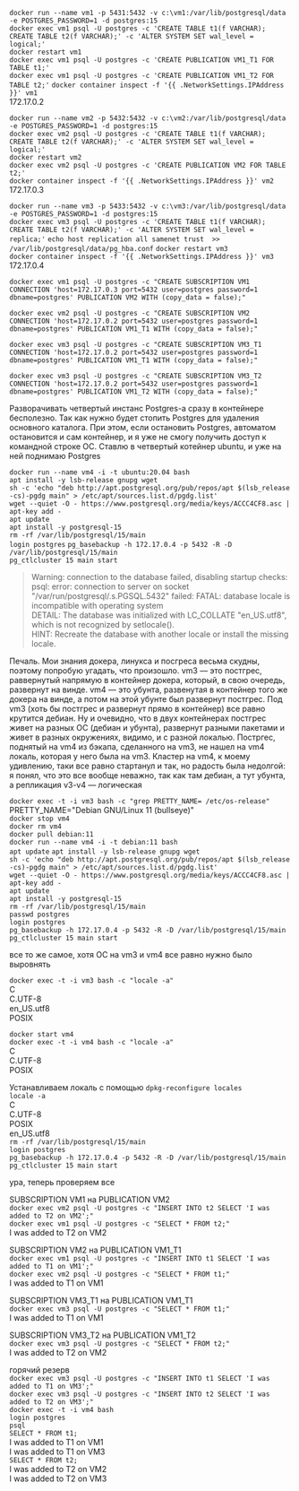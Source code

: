 `docker run --name vm1 -p 5431:5432 -v c:\vm1:/var/lib/postgresql/data -e POSTGRES_PASSWORD=1 -d postgres:15`  
`docker exec vm1 psql -U postgres -c 'CREATE TABLE t1(f VARCHAR); CREATE TABLE t2(f VARCHAR);' -c 'ALTER SYSTEM SET wal_level = logical;'`  
`docker restart vm1`  
`docker exec vm1 psql -U postgres -c 'CREATE PUBLICATION VM1_T1 FOR TABLE t1;'`  
`docker exec vm1 psql -U postgres -c 'CREATE PUBLICATION VM1_T2 FOR TABLE t2;'`
`docker container inspect -f '{{ .NetworkSettings.IPAddress }}' vm1`  
172.17.0.2   

`docker run --name vm2 -p 5432:5432 -v c:\vm2:/var/lib/postgresql/data -e POSTGRES_PASSWORD=1 -d postgres:15`  
`docker exec vm2 psql -U postgres -c 'CREATE TABLE t1(f VARCHAR); CREATE TABLE t2(f VARCHAR);' -c 'ALTER SYSTEM SET wal_level = logical;'`  
`docker restart vm2`  
`docker exec vm2 psql -U postgres -c 'CREATE PUBLICATION VM2 FOR TABLE t2;'`  
`docker container inspect -f '{{ .NetworkSettings.IPAddress }}' vm2`     
172.17.0.3  

`docker run --name vm3 -p 5433:5432 -v c:\vm3:/var/lib/postgresql/data -e POSTGRES_PASSWORD=1 -d postgres:15`  
`docker exec vm3 psql -U postgres -c 'CREATE TABLE t1(f VARCHAR); CREATE TABLE t2(f VARCHAR);' -c 'ALTER SYSTEM SET wal_level = replica;'`
`echo host replication all samenet trust  >> /var/lib/postgresql/data/pg_hba.conf`
`docker restart vm3`  
`docker container inspect -f '{{ .NetworkSettings.IPAddress }}' vm3`     
172.17.0.4  

`docker exec vm1 psql -U postgres -c "CREATE SUBSCRIPTION VM1 CONNECTION 'host=172.17.0.3 port=5432 user=postgres password=1 dbname=postgres' PUBLICATION VM2 WITH (copy_data = false);"`  

`docker exec vm2 psql -U postgres -c "CREATE SUBSCRIPTION VM2 CONNECTION 'host=172.17.0.2 port=5432 user=postgres password=1 dbname=postgres' PUBLICATION VM1_T1 WITH (copy_data = false);"`  

`docker exec vm3 psql -U postgres -c "CREATE SUBSCRIPTION VM3_T1 CONNECTION 'host=172.17.0.2 port=5432 user=postgres password=1 dbname=postgres' PUBLICATION VM1_T1 WITH (copy_data = false);"`

`docker exec vm3 psql -U postgres -c "CREATE SUBSCRIPTION VM3_T2 CONNECTION 'host=172.17.0.2 port=5432 user=postgres password=1 dbname=postgres' PUBLICATION VM1_T2 WITH (copy_data = false);"`  

Разворачивать четвертый инстанс Postgres-а сразу в контейнере бесполезно. Так как нужно будет стопить Postgres для удаления основного каталога. При этом, если остановить Postgres, автоматом остановится и сам контейнер, и я уже не смогу получить доступ к командной строке ОС. Ставлю в четвертый котейнер ubuntu, и уже на ней поднимаю Postgres  

`docker run --name vm4 -i -t ubuntu:20.04 bash`  
`apt install -y lsb-release gnupg wget`  
`sh -c 'echo "deb http://apt.postgresql.org/pub/repos/apt $(lsb_release -cs)-pgdg main" > /etc/apt/sources.list.d/pgdg.list'`  
`wget --quiet -O - https://www.postgresql.org/media/keys/ACCC4CF8.asc | apt-key add -`  
`apt update`  
`apt install -y postgresql-15`  
`rm -rf /var/lib/postgresql/15/main`  
`login postgres`
`pg_basebackup -h 172.17.0.4 -p 5432 -R -D /var/lib/postgresql/15/main`  
`pg_ctlcluster 15 main start`  

>Warning: connection to the database failed, disabling startup checks:  
psql: error: connection to server on socket "/var/run/postgresql/.s.PGSQL.5432" failed: FATAL:  database locale is incompatible with operating system  
DETAIL:  The database was initialized with LC_COLLATE "en_US.utf8",  which is not recognized by setlocale().  
HINT:  Recreate the database with another locale or install the missing locale.  

Печаль. Мои знания докера, линукса и посгреса весьма скудны, поэтому попробую угадать, что произошло. vm3 — это постгрес, раввернутый напрямую в контейнер докера, который, в свою очередь, развернут на винде. vm4 — это убунта, развенутая в контейнер того же докера на винде, а потом на этой убунте был развернут постгрес. Под vm3 (хоть бы постгрес и развернут прямо в контейнер) все равно крутится дебиан. Ну и очевидно, что в двух контейнерах постгрес живет на разных ОС (дебиан и убунта), развернут разными пакетами и живет в разных окружениях, видимо, и с разной локалью. Постргес, поднятый на vm4 из бэкапа, сделанного на vm3, не нашел на vm4 локаль, которая у него была на vm3. Кластер на vm4, к моему удивлению, таки все равно стартанул и так, но радость была недолгой: я понял, что это все вообще неважно, так как там дебиан, а тут убунта, а репликация v3-v4 — логическая  

`docker exec -t -i vm3 bash -c "grep PRETTY_NAME= /etc/os-release"`  
PRETTY_NAME="Debian GNU/Linux 11 (bullseye)"  
`docker stop vm4`  
`docker rm vm4`  
`docker pull debian:11`  
`docker run --name vm4 -i -t debian:11 bash`  
`apt update`
`apt install -y lsb-release gnupg wget`  
`sh -c 'echo "deb http://apt.postgresql.org/pub/repos/apt $(lsb_release -cs)-pgdg main" > /etc/apt/sources.list.d/pgdg.list'`  
`wget --quiet -O - https://www.postgresql.org/media/keys/ACCC4CF8.asc | apt-key add -`  
`apt update`  
`apt install -y postgresql-15`  
`rm -rf /var/lib/postgresql/15/main`  
`passwd postgres`   
`login postgres`  
`pg_basebackup -h 172.17.0.4 -p 5432 -R -D /var/lib/postgresql/15/main`  
`pg_ctlcluster 15 main start`

все то же самое, хотя ОС на vm3 и vm4 все равно нужно было выровнять

`docker exec -t -i vm3 bash -c "locale -a"`  
C  
C.UTF-8  
en_US.utf8  
POSIX  

`docker start vm4`  
`docker exec -t -i vm4 bash -c "locale -a"`  
C  
C.UTF-8  
POSIX  

Устанавливаем локаль с помощью `dpkg-reconfigure locales`    
`locale -a`  
C  
C.UTF-8  
POSIX  
en_US.utf8  
`rm -rf /var/lib/postgresql/15/main`  
`login postgres`  
`pg_basebackup -h 172.17.0.4 -p 5432 -R -D /var/lib/postgresql/15/main`  
`pg_ctlcluster 15 main start`

ура, теперь проверяем все 

SUBSCRIPTION VM1 на PUBLICATION VM2  
`docker exec vm2 psql -U postgres -c "INSERT INTO t2 SELECT 'I was added to T2 on VM2';"`    
`docker exec vm1 psql -U postgres -c "SELECT * FROM t2;"`  
I was added to T2 on VM2  

SUBSCRIPTION VM2 на PUBLICATION VM1_T1  
`docker exec vm1 psql -U postgres -c "INSERT INTO t1 SELECT 'I was added to T1 on VM1';"`    
`docker exec vm2 psql -U postgres -c "SELECT * FROM t1;"`  
I was added to T1 on VM1  

SUBSCRIPTION VM3_T1 на PUBLICATION VM1_T1  
`docker exec vm3 psql -U postgres -c "SELECT * FROM t1;"`  
I was added to T1 on VM1  

SUBSCRIPTION VM3_T2 на PUBLICATION VM1_T2  
`docker exec vm3 psql -U postgres -c "SELECT * FROM t2;"`    
I was added to T2 on VM2  

горячий резерв  
`docker exec vm3 psql -U postgres -c "INSERT INTO t1 SELECT 'I was added to T1 on VM3';"`      
`docker exec vm3 psql -U postgres -c "INSERT INTO t2 SELECT 'I was added to T2 on VM3';"`  
`docker exec -t -i vm4 bash`  
`login postgres`  
`psql`  
`SELECT * FROM t1;`  
I was added to T1 on VM1  
I was added to T1 on VM3  
`SELECT * FROM t2;`  
I was added to T2 on VM2  
I was added to T2 on VM3  

